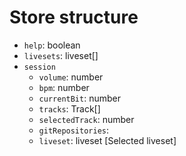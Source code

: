 # Store structure

- `help`: boolean
- `livesets`: liveset[]
- `session`
  - `volume`: number
  - `bpm`: number
  - `currentBit`: number
  - `tracks`: Track[]
  - `selectedTrack`: number
  - `gitRepositories`:
  - `liveset`: liveset [Selected liveset]
